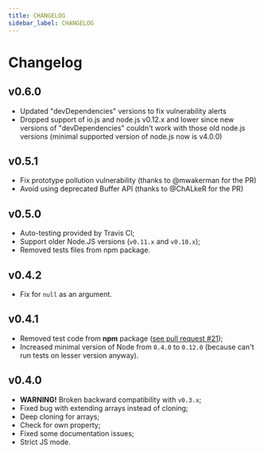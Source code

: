 ```yaml
---
title: CHANGELOG
sidebar_label: CHANGELOG
---
```

Changelog
=========

v0.6.0
------

- Updated "devDependencies" versions to fix vulnerability alerts
- Dropped support of io.js and node.js v0.12.x and lower since new versions of
  "devDependencies" couldn't work with those old node.js versions
  (minimal supported version of node.js now is v4.0.0)

v0.5.1
------

- Fix prototype pollution vulnerability (thanks to @mwakerman for the PR)
- Avoid using deprecated Buffer API (thanks to @ChALkeR for the PR)

v0.5.0
------

- Auto-testing provided by Travis CI;
- Support older Node.JS versions (`v0.11.x` and `v0.10.x`);
- Removed tests files from npm package.

v0.4.2
------

- Fix for `null` as an argument.

v0.4.1
------

- Removed test code from <b>npm</b> package
  ([see pull request #21](https://github.com/unclechu/node-deep-extend/pull/21));
- Increased minimal version of Node from `0.4.0` to `0.12.0`
  (because can't run tests on lesser version anyway).

v0.4.0
------

- **WARNING!** Broken backward compatibility with `v0.3.x`;
- Fixed bug with extending arrays instead of cloning;
- Deep cloning for arrays;
- Check for own property;
- Fixed some documentation issues;
- Strict JS mode.

